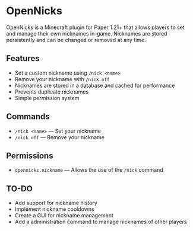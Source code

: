# OpenNicks

OpenNicks is a Minecraft plugin for Paper 1.21+ that allows players to set and manage their own nicknames in-game. Nicknames are stored persistently and can be changed or removed at any time.

## Features

- Set a custom nickname using `/nick <name>`
- Remove your nickname with `/nick off`
- Nicknames are stored in a database and cached for performance
- Prevents duplicate nicknames
- Simple permission system

## Commands

- `/nick <name>` — Set your nickname
- `/nick off` — Remove your nickname

## Permissions

- `opennicks.nickname` — Allows the use of the `/nick` command

## TO-DO
- Add support for nickname history
- Implement nickname cooldowns
- Create a GUI for nickname management
- Add a administration command to manage nicknames of other players
